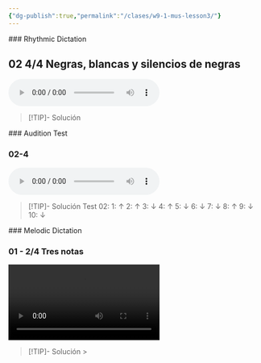```yaml
---
{"dg-publish":true,"permalink":"/clases/w9-1-mus-lesson3/"}
---
```


<div class=slide>
### Rhythmic Dictation

## 02 4/4 Negras, blancas y silencios de negras

<audio src="https://docs.google.com/uc?export=download&id=1eT-bhg4xjl7O_gdEOya5EFOA-_73r-S_" controls></audio>

> [!TIP]- Solución
><div id="paper1" style="width: 100%;"></div>
><script> document.addEventListener("DOMContentLoaded", function() { window.ABCJS.renderAbc("paper1", "X: 1\nT: Solución dictado rítmico\nM: 4/4\nL: 1/8\nK: perc stafflines = -1\nA2 A2 z2 A2 | A2 z2 A4 | z4 A2 A2 | A8 |]"); }); </script>

</div>
<div class=slide>
### Audition Test

### 02-4

<audio src="https://docs.google.com/uc?export=download&id=1KQrbNxpI0SJ6B_Iias-xvp4DX2OPy-N-" controls></audio>

> [!TIP]- Solución
>Test 02: 1: ↑   2: ↑    3: ↓    4: ↑    5: ↓    6: ↓    7: ↓    8: ↑    9: ↓    10: ↓

</div>
<div class=slide>
### Melodic Dictation

### 01 - 2/4 Tres notas

<video src="https://docs.google.com/uc?export=download&id=" controls></video>

> [!TIP]- Solución >
> <div id="paper"></div>
> <script> document.addEventListener("DOMContentLoaded", function() { window.ABCJS.renderAbc("paper", `X: 1\nT: Dictado Melódico\nM: 2/4\nL: 1/4\nK: C\nC D|E2|D E |D2|E E|D D|C2 | C2 |]\n`); }); </script>
>

</div>
